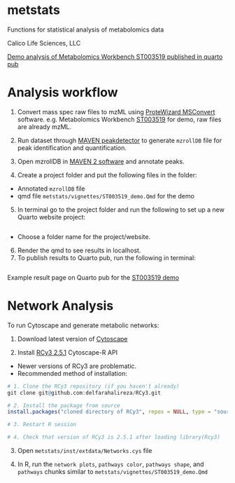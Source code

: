 # metstats
Functions for statistical analysis of metabolomics data

Calico Life Sciences, LLC

[Demo analysis of Metabolomics Workbench ST003519 published in quarto pub](https://delfarah.quarto.pub/metstats-demo---metabolomics-workbench-st003519-dd5a/)

# Analysis workflow

1. Convert mass spec raw files to mzML using [ProteWizard MSConvert](https://proteowizard.sourceforge.io/tools/msconvert.html) software.
e.g. Metabolomics Workbench [ST003519](https://www.metabolomicsworkbench.org/data/DRCCMetadata.php?Mode=Study&DataMode=AllData&StudyID=ST003519&StudyType=MS&ResultType=1#DataTabs) for demo, raw files are already mzML.

2. Run dataset through [MAVEN peakdetector](https://github.com/eugenemel/maven/releases) to generate ```mzrollDB``` file for peak identification and quantification.

3. Open mzrollDB in [MAVEN 2 software](https://www.mdpi.com/2218-1989/12/8/684) and annotate peaks.

4. Create a project folder and put the following files in the folder:
- Annotated ```mzrollDB``` file
- qmd file ```metstats/vignettes/ST003519_demo.Qmd``` for the demo

5. In terminal go to the project folder and run the following to set up a new Quarto website project:
```quarto create project my-website
```
- Choose a folder name for the project/website.

6. Render the qmd to see results in localhost.
7. To publish results to Quarto pub, run the following in terminal:
```quarto publish quarto-pub ST003519_demo.qmd
```

Example result page on Quarto pub for the [ST003519 demo](https://delfarah.quarto.pub/metstats-demo---metabolomics-workbench-st003519-dd5a/)

# Network Analysis

To run Cytoscape and generate metabolic networks:

1. Download latest version of [Cytoscape](https://cytoscape.org/download.html)

2. Install [RCy3 2.5.1](https://github.com/delfarahalireza/RCy3) Cytoscape-R API
- Newer versions of RCy3 are problematic.
- Recommended method of installation:

```r
# 1. Clone the RCy3 repository (if you haven't already)
git clone git@github.com:delfarahalireza/RCy3.git

# 2. Install the package from source
install.packages("cloned directory of RCy3", repos = NULL, type = "source")

# 3. Restart R session

# 4. Check that version of RCy3 is 2.5.1 after loading library(Rcy3)
```

3. Open ```metstats/inst/extdata/Networks.cys``` file

4. In R, run the ```network plots```, ```pathways color```, ```pathways shape```, and ```pathways``` chunks similar to ```metstats/vignettes/ST003519_demo.Qmd```




